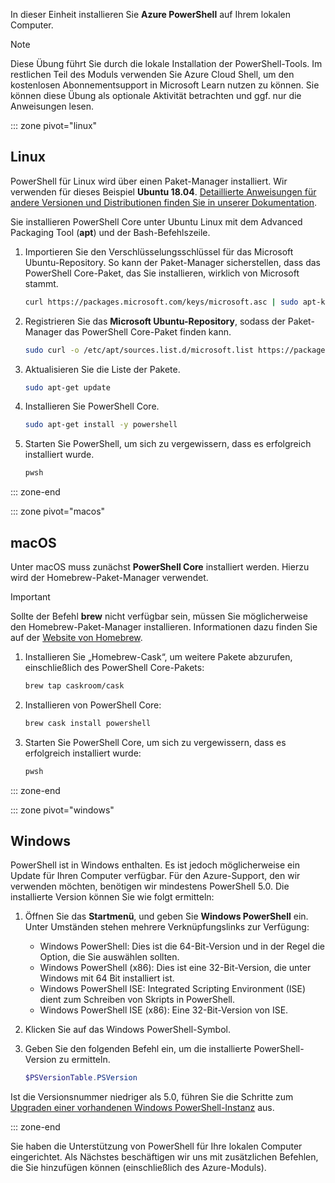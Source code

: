 In dieser Einheit installieren Sie **Azure PowerShell** auf Ihrem lokalen Computer.

> [!NOTE]
> Diese Übung führt Sie durch die lokale Installation der PowerShell-Tools. Im restlichen Teil des Moduls verwenden Sie Azure Cloud Shell, um den kostenlosen Abonnementsupport in Microsoft Learn nutzen zu können. Sie können diese Übung als optionale Aktivität betrachten und ggf. nur die Anweisungen lesen.

::: zone pivot="linux"

## <a name="linux"></a>Linux

PowerShell für Linux wird über einen Paket-Manager installiert. Wir verwenden für dieses Beispiel **Ubuntu 18.04**. [Detaillierte Anweisungen für andere Versionen und Distributionen finden Sie in unserer Dokumentation](https://docs.microsoft.com/powershell/scripting/setup/installing-powershell-core-on-linux).

Sie installieren PowerShell Core unter Ubuntu Linux mit dem Advanced Packaging Tool (**apt**) und der Bash-Befehlszeile. 

1. Importieren Sie den Verschlüsselungsschlüssel für das Microsoft Ubuntu-Repository. So kann der Paket-Manager sicherstellen, dass das PowerShell Core-Paket, das Sie installieren, wirklich von Microsoft stammt.

    ```bash
    curl https://packages.microsoft.com/keys/microsoft.asc | sudo apt-key add -
    ```

1. Registrieren Sie das **Microsoft Ubuntu-Repository**, sodass der Paket-Manager das PowerShell Core-Paket finden kann.

    ```bash
    sudo curl -o /etc/apt/sources.list.d/microsoft.list https://packages.microsoft.com/config/ubuntu/18.04/prod.list
    ```

1. Aktualisieren Sie die Liste der Pakete.

    ```bash
    sudo apt-get update
    ```

1. Installieren Sie PowerShell Core.

    ```bash
    sudo apt-get install -y powershell
    ```

1. Starten Sie PowerShell, um sich zu vergewissern, dass es erfolgreich installiert wurde.

    ```bash
    pwsh
    ```
::: zone-end

::: zone pivot="macos"

## <a name="macos"></a>macOS

Unter macOS muss zunächst **PowerShell Core** installiert werden. Hierzu wird der Homebrew-Paket-Manager verwendet.

> [!IMPORTANT]
> Sollte der Befehl **brew** nicht verfügbar sein, müssen Sie möglicherweise den Homebrew-Paket-Manager installieren. Informationen dazu finden Sie auf der [Website von Homebrew](https://brew.sh/).

1. Installieren Sie „Homebrew-Cask“, um weitere Pakete abzurufen, einschließlich des PowerShell Core-Pakets:

    ```bash
    brew tap caskroom/cask
    ```

1. Installieren von PowerShell Core:

    ```bash
    brew cask install powershell
    ```

1. Starten Sie PowerShell Core, um sich zu vergewissern, dass es erfolgreich installiert wurde:

    ```bash
    pwsh
    ```

::: zone-end

::: zone pivot="windows"

## <a name="windows"></a>Windows
PowerShell ist in Windows enthalten. Es ist jedoch möglicherweise ein Update für Ihren Computer verfügbar. Für den Azure-Support, den wir verwenden möchten, benötigen wir mindestens PowerShell 5.0. Die installierte Version können Sie wie folgt ermitteln:

1. Öffnen Sie das **Startmenü**, und geben Sie **Windows PowerShell** ein. Unter Umständen stehen mehrere Verknüpfungslinks zur Verfügung:
    - Windows PowerShell: Dies ist die 64-Bit-Version und in der Regel die Option, die Sie auswählen sollten.
    - Windows PowerShell (x86): Dies ist eine 32-Bit-Version, die unter Windows mit 64 Bit installiert ist.
    - Windows PowerShell ISE: Integrated Scripting Environment (ISE) dient zum Schreiben von Skripts in PowerShell. 
    - Windows PowerShell ISE (x86): Eine 32-Bit-Version von ISE.

1. Klicken Sie auf das Windows PowerShell-Symbol.

1. Geben Sie den folgenden Befehl ein, um die installierte PowerShell-Version zu ermitteln.

    ```powershell
    $PSVersionTable.PSVersion
    ```
    
Ist die Versionsnummer niedriger als 5.0, führen Sie die Schritte zum [Upgraden einer vorhandenen Windows PowerShell-Instanz](https://docs.microsoft.com/powershell/scripting/setup/installing-windows-powershell?view=powershell-6#upgrading-existing-windows-powershell) aus.

::: zone-end

Sie haben die Unterstützung von PowerShell für Ihre lokalen Computer eingerichtet. Als Nächstes beschäftigen wir uns mit zusätzlichen Befehlen, die Sie hinzufügen können (einschließlich des Azure-Moduls).